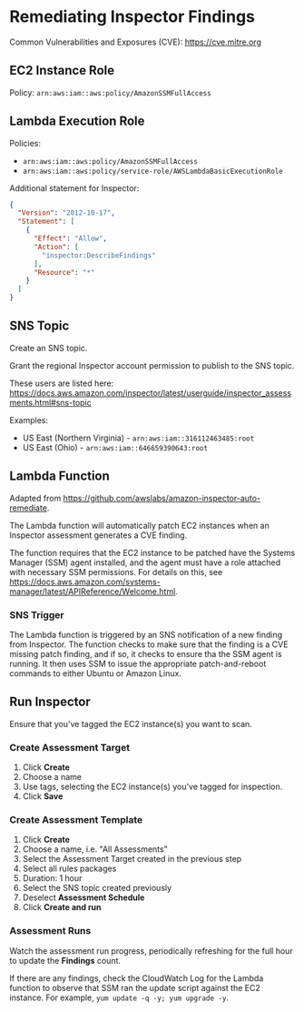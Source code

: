 # Remediating Inspector Findings

Common Vulnerabilities and Exposures (CVE): <https://cve.mitre.org>

## EC2 Instance Role

Policy: `arn:aws:iam::aws:policy/AmazonSSMFullAccess`

## Lambda Execution Role

Policies:

* `arn:aws:iam::aws:policy/AmazonSSMFullAccess`
* `arn:aws:iam::aws:policy/service-role/AWSLambdaBasicExecutionRole`

Additional statement for Inspector:

```json
{
  "Version": "2012-10-17",
  "Statement": [
    {
      "Effect": "Allow",
      "Action": [
        "inspector:DescribeFindings"
      ],
      "Resource": "*"
    }
  ]
}
```

## SNS Topic

Create an SNS topic.

Grant the regional Inspector account permission to publish to the SNS topic.

These users are listed here: <https://docs.aws.amazon.com/inspector/latest/userguide/inspector_assessments.html#sns-topic>

Examples:

* US East (Northern Virginia) - `arn:aws:iam::316112463485:root`
* US East (Ohio) - `arn:aws:iam::646659390643:root`

## Lambda Function

Adapted from <https://github.com/awslabs/amazon-inspector-auto-remediate>.

The Lambda function will automatically patch EC2 instances when an Inspector assessment generates a CVE finding.

The function requires that the EC2 instance to be patched have the Systems Manager (SSM) agent installed, and the agent must have a role attached with necessary SSM permissions. For details on this, see <https://docs.aws.amazon.com/systems-manager/latest/APIReference/Welcome.html>.

### SNS Trigger

The Lambda function is triggered by an SNS notification of a new finding from Inspector. The function checks to make sure that the finding is a CVE missing patch finding, and if so, it checks to ensure tha the SSM agent is running. It then uses SSM to issue the appropriate patch-and-reboot commands to either Ubuntu or Amazon Linux.

## Run Inspector

Ensure that you've tagged the EC2 instance(s) you want to scan.

### Create Assessment Target

1. Click **Create**
2. Choose a name
3. Use tags, selecting the EC2 instance(s) you've tagged for inspection.
4. Click **Save**

### Create Assessment Template

1. Click **Create**
2. Choose a name, i.e. "All Assessments"
3. Select the Assessment Target created in the previous step
4. Select all rules packages
5. Duration: 1 hour
6. Select the SNS topic created previously
7. Deselect **Assessment Schedule**
8. Click **Create and run**

### Assessment Runs

Watch the assessment run progress, periodically refreshing for the full hour to update the **Findings** count.

If there are any findings, check the CloudWatch Log for the Lambda function to observe that SSM ran the update script against the EC2 instance. For example, `yum update -q -y; yum upgrade -y`.

